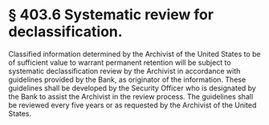 # § 403.6   Systematic review for declassification.

Classified information determined by the Archivist of the United States to be of sufficient value to warrant permanent retention will be subject to systematic declassification review by the Archivist in accordance with guidelines provided by the Bank, as originator of the information. These guidelines shall be developed by the Security Officer who is designated by the Bank to assist the Archivist in the review process. The guidelines shall be reviewed every five years or as requested by the Archivist of the United States.




